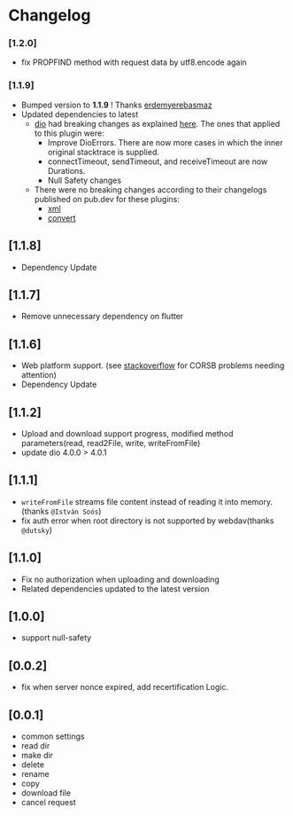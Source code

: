 # Changelog

### [1.2.0]
- fix PROPFIND method with request data by utf8.encode again

### [1.1.9]
- Bumped version to **1.1.9** ! Thanks [erdemyerebasmaz](https://github.com/erdemyerebasmaz)
- Updated dependencies to latest
  -  [dio](https://pub.dev/packages/dio/changelog) had breaking changes as explained [here](https://pub.dev/packages/dio/changelog#500). The ones that applied to this plugin were:
     - Improve DioErrors. There are now more cases in which the inner original stacktrace is supplied.
     - connectTimeout, sendTimeout, and receiveTimeout are now Durations.
     - Null Safety changes
  - There were no breaking changes according to their changelogs published on pub.dev for these plugins:
    - [xml](https://pub.dev/packages/xml/changelog)
    - [convert](https://pub.dev/packages/convert/changelog)

## [1.1.8]
- Dependency Update
 
## [1.1.7]
- Remove unnecessary dependency on flutter

## [1.1.6]

- Web platform support. (see [stackoverflow](https://stackoverflow.com/questions/65630743/how-to-solve-flutter-web-api-cors-error-only-with-dart-code) for CORSB problems needing attention)
- Dependency Update

## [1.1.2]

- Upload and download support progress, modified method parameters(read, read2File, write, writeFromFile)
- update dio 4.0.0 > 4.0.1

## [1.1.1]

- `writeFromFile` streams file content instead of reading it into memory.(thanks `@István Soós`)
- fix auth error when root directory is not supported by webdav(thanks `@dutsky`)

## [1.1.0]

- Fix no authorization when uploading and downloading 
- Related dependencies updated to the latest version

## [1.0.0]

- support null-safety

## [0.0.2] 

- fix when server nonce expired, add recertification Logic.

## [0.0.1] 

* common settings
* read dir
* make dir
* delete
* rename
* copy
* download file
* cancel request
